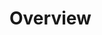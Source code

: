 # Overview

<!--
【dataset component】
数据集都包含哪些东西。哪些模态的内容，比如agent的数字形式的behavior，每个behavior对应的文字label，对应的motion视频或者3D motion序列等等等等很多。
->>